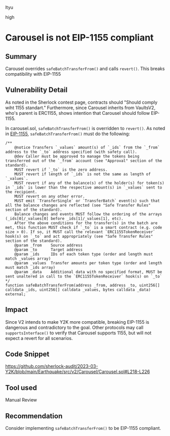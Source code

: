 ltyu

high

# Carousel is not EIP-1155 compliant

## Summary
Carousel overrides `safeBatchTransferFrom()` and calls `revert()`. This breaks compatibility with EIP-1155
## Vulnerability Detail
As noted in the Sherlock contest page, contracts should "Should comply wiht 1155 standart." Furthermore, since Carousel inherits from VaultsV2, who's parent is ERC1155, shows intention that Carousel should follow EIP-1155. 

In carousel.sol, `safeBatchTransferFrom()` is overridden to `revert()`. As noted in [EIP-1155](https://eips.ethereum.org/EIPS/eip-1155), `safeBatchTransferFrom()` must do the following:
```text
/**
    @notice Transfers `_values` amount(s) of `_ids` from the `_from` address to the `_to` address specified (with safety call).
    @dev Caller must be approved to manage the tokens being transferred out of the `_from` account (see "Approval" section of the standard).
    MUST revert if `_to` is the zero address.
    MUST revert if length of `_ids` is not the same as length of `_values`.
    MUST revert if any of the balance(s) of the holder(s) for token(s) in `_ids` is lower than the respective amount(s) in `_values` sent to the recipient.
    MUST revert on any other error.        
    MUST emit `TransferSingle` or `TransferBatch` event(s) such that all the balance changes are reflected (see "Safe Transfer Rules" section of the standard).
    Balance changes and events MUST follow the ordering of the arrays (_ids[0]/_values[0] before _ids[1]/_values[1], etc).
    After the above conditions for the transfer(s) in the batch are met, this function MUST check if `_to` is a smart contract (e.g. code size > 0). If so, it MUST call the relevant `ERC1155TokenReceiver` hook(s) on `_to` and act appropriately (see "Safe Transfer Rules" section of the standard).                      
    @param _from    Source address
    @param _to      Target address
    @param _ids     IDs of each token type (order and length must match _values array)
    @param _values  Transfer amounts per token type (order and length must match _ids array)
    @param _data    Additional data with no specified format, MUST be sent unaltered in call to the `ERC1155TokenReceiver` hook(s) on `_to`
*/
function safeBatchTransferFrom(address _from, address _to, uint256[] calldata _ids, uint256[] calldata _values, bytes calldata _data) external;
```
## Impact
Since V2 intends to make Y2K more compatible, breaking EIP-1155 is dangerous and contradictory to the goal. Other protocols may call `supportsInterface()` to verify that Carousel supports 1155, but will not expect a revert for all scenarios.

## Code Snippet
https://github.com/sherlock-audit/2023-03-Y2K/blob/main/Earthquake/src/v2/Carousel/Carousel.sol#L218-L226

## Tool used

Manual Review

## Recommendation
Consider implementing `safeBatchTransferFrom()` to be EIP-1155 compliant.
